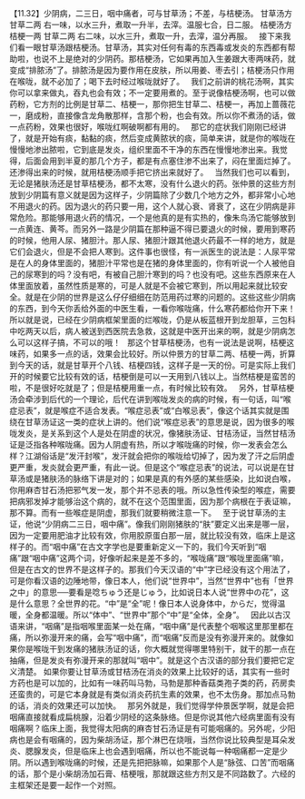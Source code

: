 【11.32】少阴病，二三日，咽中痛者，可与甘草汤；不差，与桔梗汤。
甘草汤方
甘草二两
右一味，以水三升，煮取一升半，去滓。温服七合，日二服。
桔梗汤方
桔梗一两  甘草二两
右二味，以水三升，煮取一升，去滓，温分再服。
 
接下来我们看一眼甘草汤跟桔梗汤。甘草汤，其实对任何有毒的东西毒或发炎的东西都有帮助啦，也说不上是绝对的少阴药。那桔梗汤，它如果再加入生姜跟大枣两味药，就变成“排脓汤”了。排脓汤是因为要作用在皮肤，所以用姜、枣去引；桔梗汤只作用在喉咙，就不必加了；喝下去时经过喉咙就好了。
 
我们之前讲的桃花汤啊，其实你可以拿来做丸，吞丸也会有效；不一定要用煮的。至于说像桔梗汤啊，也可以做药粉，它方剂的比例是甘草二、桔梗一，那你把生甘草二、桔梗一，再加上蔷薇花一，磨成粉，直接像含龙角散那样，含那个粉，也会有效。所以你不煮汤的话，做一点药粉，效果也很好，喉咙红啊破啊都有用的。
 
那它的症状我们刚刚已经讲了，就是开始有痰，黏黏的痰，然后变成黄脓状的痰，简单来讲，就是你的喉咙在慢慢地渗出脓啦，它到底是发炎，组织里面不干净的东西在慢慢地渗出来。我觉得，后面会用到半夏的那几个方子，都是有点塞住渗不出来了，闷在里面烂掉了。还渗得出来的时候，就用桔梗汤顺手把它挤出来就好了。
 
当然我们也可以看到，无论是猪肤汤还是甘草桔梗汤，都不太寒，没有什么退火的药。张仲景的这些方剂放到少阴篇有意义就是因为这样子，少阴篇除了少数几个地方之外，都非常小心地不用退火的药。因为退火的药只要一用，这个人就心衰、肾衰了，这在少阴病是非常危险。那能够用退火药的情况，一个是他真的是有实热的，像朱鸟汤它能够放到一点黄连、黄芩。而另外一路是少阴篇在那种逼不得已要退火的时候，要用到寒药的时候，他用人尿、猪胆汁。那人尿、猪胆汁跟其他退火药最不一样的地方，就是它们会退火，但是不会把人寒到。这件事也很怪，有一派医生的说法是：人尿平常是在人的身体里面的，猪胆汁平常也是在猪的身体里面的，你有听说一个人被他自己的尿寒到的吗？没有吧，有被自己胆汁寒到的吗？也没有吧。这些东西原来在人体里面放着，虽然性质是寒的，可是人就是不会被它寒到，所以用起来就比较安全。就是在少阴的世界是这么仔仔细细在防范用药过寒的问题的。这些这些少阴病的东西，到今天你丢给外面的中医生看，一看你喉咙痛，什么寒药都给你开下来！所以就是说，已经在少阴病框架里面的烂喉咙，仍是从板蓝根开到龙胆草，三包科中吃两天以后，病人被送到西医院去急救，这就是中医开出来的啊，就是少阴病怎么可以这样子搞，不可以的哦！
 
那这个甘草桔梗汤，也有一说法是说啊，桔梗这味药，如果多一点的话，效果会比较好。所以仲景方的甘草二两、桔梗一两，折算到今天的话，就是甘草开个八钱、桔梗四钱，这样子是一天的份。可是实际上我们开的时候要它比较有效的话，桔梗倒是可以一天用到八钱以上。当然桔梗是蛮苦的啦，不是很好吃就是了；但是桔梗用重一点，有时候比较有效。
 
另外，甘草桔梗汤会牵涉到后代的一个理论，后代在讲到喉咙发炎的病的时候，有一句话，叫“喉症忌表”，就是喉症不适合发表。“喉症忌表”或“白喉忌表”，像这个话其实就是围绕在甘草汤证这一类的症状上讲的。他们说“喉症忌表”的意思是说，因为很多的喉咙发炎，是关系到这个人是处在阴虚的状况，像猪肤汤证、甘桔汤证，当然甘桔汤证是泛指各种喉咙痛。因为人阴虚有热，所以才喉咙痛的时候，你一发表会怎么样？江湖俗话是“发汗封喉”，发汗就会把你的喉咙给切掉了，因为发了汗之后阴虚更严重，发炎就会更严重，有此一说。但是这个“喉症忌表”的说法，可以说是在甘草汤或是猪肤汤的脉络下讲是对的；如果是真的有外感的某些感染，比如说白喉，你用麻杏甘石汤把邪气发一发，那个并不忌表的哦。所以急性传染型的喉症，需要把病邪发掉才能够治这个病的，就不在这个范围里面，因为那个病根在于表证嘛，那不算。而有一些喉症是阴虚，那我们就要稍微注意一下。
 
至于说甘草汤的主证，他说“少阴病二三日，咽中痛”。像我们刚刚猪肤的“肤”要定义出来是哪一层，因为一定要用肥油才比较有效，你用胶原蛋白那一层，就比较没有效，临床上是这样子的。而“咽中痛”在古文字学也是要重新定义一下的，我们今天听到“咽痛”跟“咽中痛”这两个词，好像听起来是差不多的，“喉咙痛”跟“喉咙里面痛”嘛，但是在古文的世界不是这样子的。那我们今天汉语的“中”字已经没有这个用法了，可是你看汉语的边陲地带，像日本人，他们说“世界中”，当然“世界中”也有「世界之中」的意思──要看是唸ちゅう还是じゅう，比如说日本人说“世界中の花”，这是什么意思？全世界的花。“中”是“全”呢！像日本人说身体中，からだ，觉得温暖，全身都温暖。所以“体中”、“世界中”那个“中”是“全体，全身”。
 
因此以古汉语来讲，“咽痛”是指咽喉里面某一处在痛，“咽中痛”是代表整个咽喉这里那里都在痛，所以弥漫开来的痛，会写“咽中痛”，而“咽痛”反而是没有弥漫开来的。就像如果你是喉咙干到发痛的猪肤汤证的话，你大概就觉得哪里特别干，就干的那一点在抽痛，但是发炎有弥漫开来的那就叫“咽中”。就是这个古汉语的部分我们要把它定义清楚。
如果你要让甘草汤或甘桔汤在消炎的效果上比较好的话，其实有一些时方药也是可以加的，比如有一味药叫马勃，马勃是那种香菇类孢子类的药，药房卖还蛮贵的，可是它本身就是有类似消炎药抗生素的效果，也不太伤身。那加点马勃的话，消炎的效果还可以加快。
 
那另外就是，我们觉得学仲景医学啊，就是会把咽痛直接就看成扁桃腺，沿着少阴经的这条脉络。但是你说其他六经病里面有没有咽痛啊？临床上面，我觉得太阳病的麻杏甘石汤证是有可能咽痛的。另外呢，少阳病也是会有咽痛的，因为柴胡汤证，那个淋巴在烧哦，当然你说比较典型是耳朵发炎、腮腺发炎，但是临床上也会遇到咽痛，所以也不能说每一种咽痛都一定是少阴。所以遇到喉咙痛的时候，还是先把把脉嘛，如果那个人是“脉弦、口苦”而咽痛的话，那个是小柴胡汤加石膏、桔梗哦，那就跟这些方剂又是不同路数了。六经的主框架还是要一起作一个对照。
